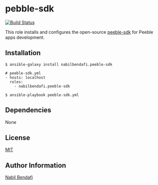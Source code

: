 pebble-sdk
==========

[![Build Status](https://travis-ci.org/nabilbendafi/ansible-role-peeble-sdk.png?branch=master)](https://travis-ci.org/nabilbendafi/ansible-role-peeble-sdk)

This role installs and configures the open-source [peeble-sdk](https://developer.pebble.com/sdk/) for Peeble apps development.

Installation
------------

```
$ ansible-galaxy install nabilbendafi.peeble-sdk
```

```
# peeble-sdk.yml
- hosts: localhost
  roles:
    - nabilbendafi.peeble-sdk
```

```
$ ansible-playbook peeble-sdk.yml
```

Dependencies
------------

None

License
-------

[MIT](LICENSE.txt)

Author Information
------------------

[Nabil Bendafi](https://github.com/nabilbendafi)
